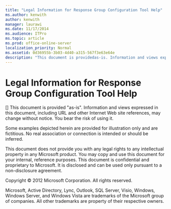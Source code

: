 ```yaml
---
title: "Legal Information for Response Group Configuration Tool Help"
ms.author: kenwith
author: kenwith
manager: laurawi
ms.date: 11/17/2014
ms.audience: ITPro
ms.topic: article
ms.prod: office-online-server
localization_priority: Normal
ms.assetid: 0d36955b-3b03-4d40-a315-567f3e63e64e
description: "This document is providedas-is. Information and views expressed in this document, including URL and other Internet Web site references, may change without notice. You bear the risk of using it."
---
```


# Legal Information for Response Group Configuration Tool Help
[]
This document is provided "as-is". Information and views expressed in this document, including URL and other Internet Web site references, may change without notice. You bear the risk of using it. 
  
Some examples depicted herein are provided for illustration only and are fictitious. No real association or connection is intended or should be inferred. 
  
This document does not provide you with any legal rights to any intellectual property in any Microsoft product. You may copy and use this document for your internal, reference purposes. This document is confidential and proprietary to Microsoft. It is disclosed and can be used only pursuant to a non-disclosure agreement. 
  
Copyright © 2012 Microsoft Corporation. All rights reserved. 
  
Microsoft, Active Directory, Lync, Outlook, SQL Server, Visio, Windows, Windows Server, and Windows Vista are trademarks of the Microsoft group of companies. All other trademarks are property of their respective owners.
  

